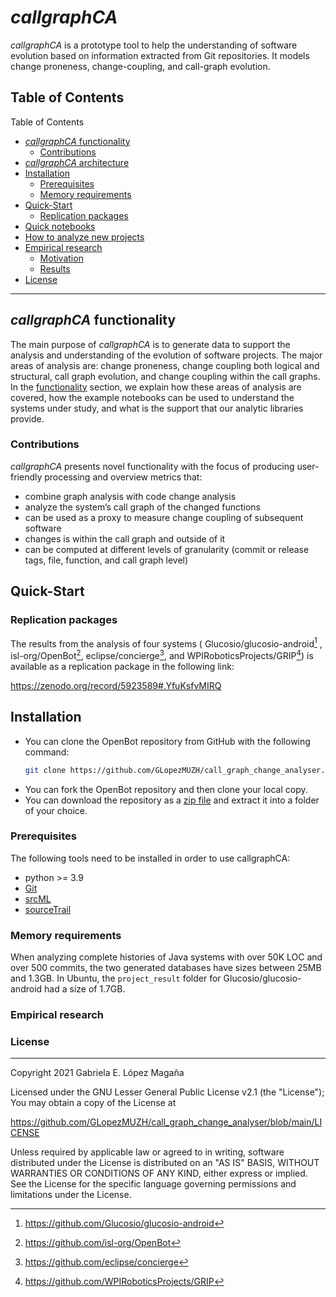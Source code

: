 # *callgraphCA*
*callgraphCA* is a prototype tool to help the understanding of software evolution based on information extracted from Git repositories. It models change proneness, change-coupling, and call-graph evolution.

## Table of Contents

Table of Contents
*	[*callgraphCA* functionality](README.md#callgraphCA-functionality)
    *	[Contributions](README.md#contributions)
*	[*callgraphCA* architecture](https://github.com/GLopezMUZH/call_graph_change_analyser/blob/main/docs/arch.md)
* [Installation](README.md#Installation)
    * [Prerequisites](README.md#Prerequisites)
    *	[Memory requirements](README.md#Memory-requirements)
* [Quick-Start](README.md#Quick-Start)
    *	[Replication packages](README.md#Replication-packages)
*	[Quick notebooks](https://github.com/GLopezMUZH/call_graph_change_analyser/tree/main/notebooks)
*	[How to analyze new projects](https://github.com/GLopezMUZH/call_graph_change_analyser/blob/main/docs/tutorial.md)
*	[Empirical research](README.md#Empirial-research)
    * [Motivation](https://github.com/GLopezMUZH/call_graph_change_analyser/blob/main/docs/research_motivation.md)
    * [Results](https://github.com/GLopezMUZH/call_graph_change_analyser/blob/main/docs/research_results.md)
*	[License](README.md#License)

--------------
## *callgraphCA* functionality
The main purpose of *callgraphCA* is to generate data to support the analysis and understanding of the evolution of software projects. The major areas of analysis are: change proneness, change coupling both logical and structural, call graph evolution, and change coupling within the call graphs.
In the [functionality](https://github.com/GLopezMUZH/call_graph_change_analyser/blob/main/docs/func.md) section, we explain how these areas of analysis are covered, how the example notebooks can be used to understand the systems under study, and what is the support that our analytic libraries provide.
### Contributions
*callgraphCA* presents novel functionality with the focus of producing user-friendly processing and overview metrics that:

- combine graph analysis with code change analysis
- analyze the system’s call graph of the changed functions
- can be used as a proxy to measure change coupling of subsequent software
- changes is within the call graph and outside of it
- can be computed at different levels of granularity (commit or release tags, file, function, and call graph level)


## Quick-Start

### Replication packages
The results from the analysis of four systems ( Glucosio/glucosio-android[^6] , isl-org/OpenBot[^7], eclipse/concierge[^8], and WPIRoboticsProjects/GRIP[^9]) is available as a replication package in the following link:

https://zenodo.org/record/5923589#.YfuKsfvMIRQ

[^6]:https://github.com/Glucosio/glucosio-android
[^7]:https://github.com/isl-org/OpenBot
[^8]:https://github.com/eclipse/concierge
[^9]:https://github.com/WPIRoboticsProjects/GRIP

## Installation
- You can clone the OpenBot repository from GitHub with the following command:
    ```bash
    git clone https://github.com/GLopezMUZH/call_graph_change_analyser.git
    ```
- You can fork the OpenBot repository and then clone your local copy.
- You can download the repository as a [zip file](https://github.com/GLopezMUZH/call_graph_change_analyser/archive/refs/tags/v0.1.zip) and extract it into a folder of your choice.


### Prerequisites
The following tools need to be installed in order to use callgraphCA:

- python >= 3.9
- [Git][1]
- [srcML][2]
- [sourceTrail][3]

[1]: https://git-scm.com/
[2]: https://www.srcml.org/
[3]: https://github.com/CoatiSoftware/Sourcetrail

### Memory requirements
When analyzing complete histories of Java systems with over 50K LOC and over 500 commits, the two generated databases have sizes between 25MB and 1.3GB. In Ubuntu, the `project_result` folder for Glucosio/glucosio-android had a size of 1.7GB.

### Empirical research


### License
-----------------
Copyright 2021 Gabriela E. López Magaña

Licensed under the GNU Lesser General Public License v2.1 (the "License"); You may obtain a copy of the License at

https://github.com/GLopezMUZH/call_graph_change_analyser/blob/main/LICENSE

Unless required by applicable law or agreed to in writing, software distributed under the License is distributed on an "AS IS" BASIS, WITHOUT WARRANTIES OR CONDITIONS OF ANY KIND, either express or implied. See the License for the specific language governing permissions and limitations under the License.
